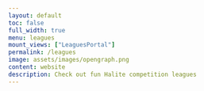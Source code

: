 ```yaml
---
layout: default
toc: false
full_width: true
menu: leagues
mount_views: ["LeaguesPortal"]
permalink: /leagues
image: assets/images/opengraph.png
content: website
description: Check out fun Halite competition leagues
---
```


<div id="leagues-portal-container"></div>
